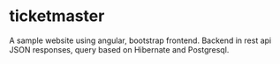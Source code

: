 # ticketmaster
A sample website using angular, bootstrap frontend. Backend in rest api JSON responses, query based on Hibernate and Postgresql.
